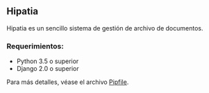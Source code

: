 ## Hipatia

Hipatia es un sencillo sistema de gestión de archivo de
documentos.

### Requerimientos:

- Python 3.5 o superior
- Django 2.0 o superior

Para más detalles, véase el archivo [Pipfile](/euribates/hipatia/blob/master/Pipfile).
